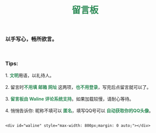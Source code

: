 <!DOCTYPE html>
<html lang="zh-CN">

<head>
    <meta charset="utf-8">
    <title>留言板</title>
    <link rel="icon" href="/11.png">
    <link rel="preload" href="/font.woff2" as="font" type="font/woff2" crossorigin="">
    <link rel="stylesheet" href="https://unpkg.com/@waline/client@v3/dist/waline.css">
    <script type="module">
    import { init } from 'https://unpkg.com/@waline/client@v3/dist/waline.js';
    const locale = {nick: '昵称（填写QQ号有惊喜）',mail: '邮箱（可不填）',link: '网址（可不填）',admin: '站长',reactionTitle: '描述一下你的心情:',comment: '留言',placeholder: '以手写心，畅所欲言。',sofa: '来留言吧～',submit: '留言',login: '登录（发留言不用登录）',};
    init({
    el: '#waline',
    serverURL: 'https://comments.csy2022.top',
    search: false,
    reaction: true,
    comment: true,
    pageview: true,
    lang: "zh-CN",
    locale,
    emoji: ['https://npm.onmicrosoft.cn/@waline/emojis@1.1.0/bilibili','https://npm.onmicrosoft.cn/@waline/emojis@1.1.0/qq',],})
</script>
</head>
<body><br>
    <div style="text-align: center">
        <h1 style="color: seagreen;">留言板</h1>
    </div>
    <h5><br></h5>
    <h3>以手写心，畅所欲言。</h3><br>
    <h3><strong>Tips:</strong><br>
    </h3>1. <strong style="color: seagreen;">文明</strong>用语，以礼待人。<br><br>2. 留言时<strong style="color: seagreen;">不用填 邮箱 网址 </strong>这两项，<strong style="color: seagreen;">也不用登录</strong>，写完后点留言就可以了。<br><br>3. <strong style="color: seagreen;">留言板由 Waline 评论系统支持</strong>。如果加载较慢，请耐心等待。<br><br>4. 悄悄告诉你: 昵称不填可以 <strong style="color: seagreen;">匿名</strong>，填写QQ号可以 <strong style="color: seagreen;">自动获取你的QQ头像</strong>。<br><br>
    
    <div id="waline" style="max-width: 800px;margin: 0 auto;"></div>
</body>

</html>